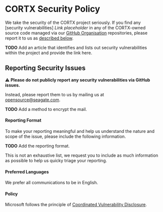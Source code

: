 # CORTX Security Policy

We take the security of the CORTX project seriously. If you find any [security vulnerabilities] *Link placeholder* in any of the CORTX-owned source code managed via our [GitHub Organisation](https://github.com/Seagate) repositories, please report it to us as [described below](#Reporting-Security-Issues).

**TODO** Add an article that identifies and lists out security vulnerabilities within the project and provide the link here. 

## Reporting Security Issues

:warning: **Please do not publicly report any security vulnerabilities via GitHub issues.**

Instead, please report them to us by mailing us at [opensource@seagate.com](mailto:opensource@seagate.com). 

**TODO** Add a method to encrypt the mail. 

#### Reporting Format

To make your reporting meaningful and help us understand the nature and scope of the issue, please include the following information. 

**TODO** Add the reporting format.

This is not an exhaustive list, we request you to include as much information as possible to help us quicky triage your reporting.

#### Preferred Languages

We prefer all communications to be in English.

#### Policy

Microsoft follows the principle of [Coordinated Vulnerability Disclosure](https://www.microsoft.com/en-us/msrc/cvd).
